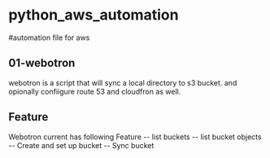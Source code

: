 # python_aws_automation
#automation file for aws

## 01-webotron

webotron is a script that will sync a local directory to s3 bucket. and opionally confiigure route 53 and cloudfron as well.

## Feature
Webotron current has following Feature
-- list buckets
-- list bucket objects
-- Create and set up bucket
-- Sync bucket 
